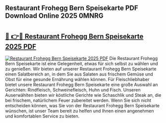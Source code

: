 ## Restaurant Frohegg Bern Speisekarte PDF Download Online 2025 0MNRG

# <h2><a href="http://gc8er9h.nevu.top/?p=Restaurant+Frohegg+Bern+Speisekarte">🔗 👉🔴 Restaurant Frohegg Bern Speisekarte 2025 PDF</a></h2>

[![Restaurant Frohegg Bern Speisekarte 2025 PDF](https://i.imgur.com/dBaPXMq.png)](http://gc8er9h.nevu.top/?p=Restaurant+Frohegg+Bern+Speisekarte)
Die Restaurant Frohegg Bern Speisekarte ist eine Gelegenheit, etwas für sich selbst zu wählen und zu genießen. Wir bieten auf unserer Restaurant Frohegg Bern Speisekarte einen Salatbereich an, in dem Sie aus Salaten aus frischem Gemüse und Obst für eine gesunde Ernährung wählen können. Für Fleischliebhaber bietet unsere Restaurant Frohegg Bern Speisekarte eine große Auswahl an Gerichten: Rindfleisch, Schweinefleisch, Huhn und Fisch. Unseren Auserwählten bieten wir köstliche Gerichte wie Schaschlik und Steak an, die bei frischem, natürlichem Feuer zubereitet werden. Wenn Sie sich nicht entscheiden können, was Sie von der Restaurant Frohegg Bern Speisekarte wünschen, ist unser Team bereit zu helfen und Ihnen einen angenehmen und komfortablen Service zu bieten.
